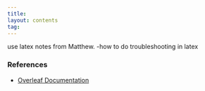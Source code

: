 ```yaml
---
title:
layout: contents
tag:
---
```


use latex notes from Matthew.
-how to do troubleshooting in latex



### References
- [Overleaf Documentation](https://www.overleaf.com/learn)
